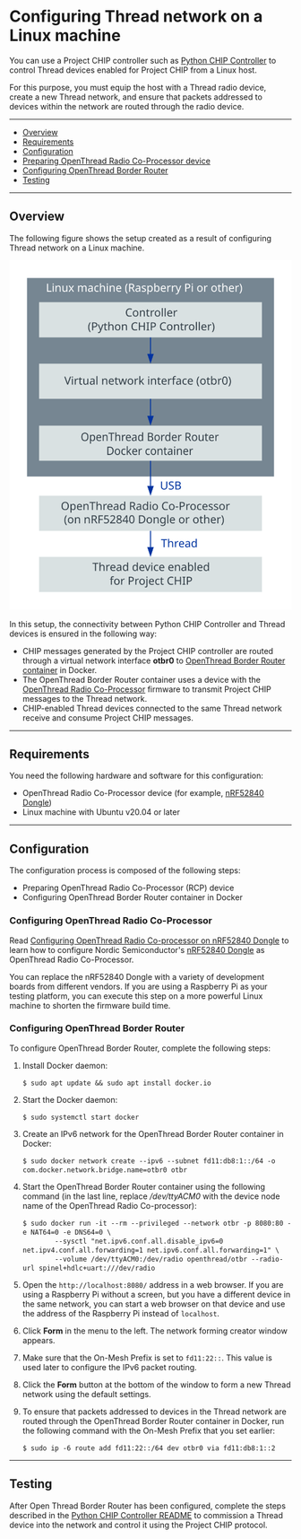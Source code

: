 # Configuring Thread network on a Linux machine

You can use a Project CHIP controller such as
[Python CHIP Controller](../../src/controller/python/README.md) to control
Thread devices enabled for Project CHIP from a Linux host.

For this purpose, you must equip the host with a Thread radio device, create a
new Thread network, and ensure that packets addressed to devices within the
network are routed through the radio device.

<hr>

-   [Overview](#overview)
-   [Requirements](#requirements)
-   [Configuration](#configuration)
-   [Preparing OpenThread Radio Co-Processor device](#preparing-openthread-radio-co-processor)
-   [Configuring OpenThread Border Router](#configuring-openthread-border-router)
-   [Testing](#testing)

<hr>

## Overview

The following figure shows the setup created as a result of configuring Thread
network on a Linux machine.

![linux_thread_connectivity](../images/linux_thread_connectivity.svg)

In this setup, the connectivity between Python CHIP Controller and Thread
devices is ensured in the following way:

-   CHIP messages generated by the Project CHIP controller are routed through a
    virtual network interface **otbr0** to
    [OpenThread Border Router container](https://openthread.io/guides/border-router/docker)
    in Docker.
-   The OpenThread Border Router container uses a device with the
    [OpenThread Radio Co-Processor](https://openthread.io/platforms/co-processor)
    firmware to transmit Project CHIP messages to the Thread network.
-   CHIP-enabled Thread devices connected to the same Thread network receive and
    consume Project CHIP messages.

<hr>

## Requirements

You need the following hardware and software for this configuration:

-   OpenThread Radio Co-Processor device (for example,
    [nRF52840 Dongle](https://www.nordicsemi.com/Software-and-tools/Development-Kits/nRF52840-Dongle))
-   Linux machine with Ubuntu v20.04 or later

<hr>

## Configuration

The configuration process is composed of the following steps:

-   Preparing OpenThread Radio Co-Processor (RCP) device
-   Configuring OpenThread Border Router container in Docker

### Configuring OpenThread Radio Co-Processor

Read
[Configuring OpenThread Radio Co-processor on nRF52840 Dongle](openthread_rcp_nrf_dongle.md)
to learn how to configure Nordic Semiconductor's
[nRF52840 Dongle](https://www.nordicsemi.com/Software-and-tools/Development-Kits/nRF52840-Dongle)
as OpenThread Radio Co-Processor.

You can replace the nRF52840 Dongle with a variety of development boards from
different vendors. If you are using a Raspberry Pi as your testing platform, you
can execute this step on a more powerful Linux machine to shorten the firmware
build time.

### Configuring OpenThread Border Router

To configure OpenThread Border Router, complete the following steps:

1.  Install Docker daemon:

        $ sudo apt update && sudo apt install docker.io

2.  Start the Docker daemon:

        $ sudo systemctl start docker

3.  Create an IPv6 network for the OpenThread Border Router container in Docker:

        $ sudo docker network create --ipv6 --subnet fd11:db8:1::/64 -o com.docker.network.bridge.name=otbr0 otbr

4.  Start the OpenThread Border Router container using the following command (in
    the last line, replace _/dev/ttyACM0_ with the device node name of the
    OpenThread Radio Co-processor):

        $ sudo docker run -it --rm --privileged --network otbr -p 8080:80 -e NAT64=0 -e DNS64=0 \
                --sysctl "net.ipv6.conf.all.disable_ipv6=0 net.ipv4.conf.all.forwarding=1 net.ipv6.conf.all.forwarding=1" \
                --volume /dev/ttyACM0:/dev/radio openthread/otbr --radio-url spinel+hdlc+uart:///dev/radio

5.  Open the `http://localhost:8080/` address in a web browser. If you are using
    a Raspberry Pi without a screen, but you have a different device in the same
    network, you can start a web browser on that device and use the address of
    the Raspberry Pi instead of `localhost`.
6.  Click **Form** in the menu to the left. The network forming creator window
    appears.
7.  Make sure that the On-Mesh Prefix is set to `fd11:22::`. This value is used
    later to configure the IPv6 packet routing.
8.  Click the **Form** button at the bottom of the window to form a new Thread
    network using the default settings.
9.  To ensure that packets addressed to devices in the Thread network are routed
    through the OpenThread Border Router container in Docker, run the following
    command with the On-Mesh Prefix that you set earlier:

        $ sudo ip -6 route add fd11:22::/64 dev otbr0 via fd11:db8:1::2

<hr>

## Testing

After Open Thread Border Router has been configured, complete the steps
described in the
[Python CHIP Controller README](../../src/controller/python/README.md) to
commission a Thread device into the network and control it using the Project
CHIP protocol.
